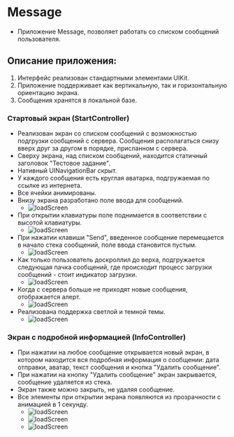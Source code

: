 # Message

+ Приложение Message, позволяет работать со списком сообщений пользователя.

## Описание приложения:

1) Интерфейс реализован стандартными элементами UIKit.
2) Приложение поддерживает как вертикальную, так и горизонтальную ориентацию экрана.
3) Сообщения хранятся в локальной базе.

### Стартовый экран (StartController)
+ Реализован экран со списком сообщений с возможностью подгрузки сообщений с сервера. Сообщения располагаться снизу вверх друг за другом в порядке, присланном с сервера.
+ Сверху экрана, над списком сообщений, находится статичный заголовок "Тестовое задание".
+ Нативный UINavigationBar скрыт.
+ У каждого сообщения есть круглая аватарка, подгружаемая по ссылке из интернета.
+ Все ячейки анимированы.
+ Внизу экрана разработано поле ввода для сообщений.
    + ![loadScreen](https://github.com/KovalMark/ScreenshotApp/blob/master/MB/1.png)
+ При открытии клавиатуры поле поднимается в соответствии с высотой клавиатуры.
    + ![loadScreen](https://github.com/KovalMark/ScreenshotApp/blob/master/MB/3.png)
+ При нажатии клавиши "Send", введенное сообщение перемещается в начало стека сообщений, поле ввода становится пустым.
    + ![loadScreen](https://github.com/KovalMark/ScreenshotApp/blob/master/MB/4.png)
+ Как только пользователь доскроллил до верха, подгружается следующая пачка сообщений, где происходит процесс загрузки сообщений - стоит индикатор загрузки.
    + ![loadScreen](https://github.com/KovalMark/ScreenshotApp/blob/master/MB/5.png)
+ Когда с сервера больше не приходят новые сообщения, отображается алерт.
    + ![loadScreen](https://github.com/KovalMark/ScreenshotApp/blob/master/MB/6.png)
+ Реализована поддержка светлой и темной темы.
    + ![loadScreen](https://github.com/KovalMark/ScreenshotApp/blob/master/MB/7.png)

### Экран с подробной информацией (InfoController)
+ При нажатии на любое сообщение открывается новый экран, в котором находится вся подробная информация о сообщении: дата отправки, аватар, текст сообщения и кнопка "Удалить сообщение".
+ При нажатии на кнопку "Удалить сообщение" экран закрывается, сообщение удаляется из стека.
+ Экран также можно закрыть, не удаляя сообщение.
+ Все элементы при открытии экрана появляются из прозрачности с анимацией в 1 секунду.
    + ![loadScreen](https://github.com/KovalMark/ScreenshotApp/blob/master/MB/8.png)
    + ![loadScreen](https://github.com/KovalMark/ScreenshotApp/blob/master/MB/9.png)
    + ![loadScreen](https://github.com/KovalMark/ScreenshotApp/blob/master/MB/10.png)
